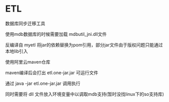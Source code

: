 # ETL
数据库同步迁移工具

使用mdb数据库的时候需要加载 mdbutil_jni.dll文件

反编译自 myetl 将jar的依赖替换为pom引用，部分jar文件由于版权问题只能通过本地lib引入

使用阿里云maven仓库

maven编译后会打出  etl.one-jar.jar 可运行文件

通过 java -jar etl.one-jar.jar 调用执行

同时需要将 dll 文件放入环境变量中以调取mdb支持(暂时没找linux下的so支持库)